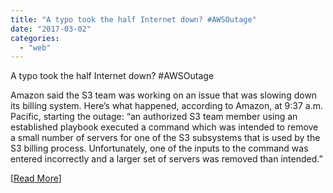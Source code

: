 ```yaml
---
title: "A typo took the half Internet down? #AWSOutage"
date: "2017-03-02"
categories: 
  - "web"
---
```


A typo took the half Internet down? #AWSOutage

Amazon said the S3 team was working on an issue that was slowing down its billing system. Here’s what happened, according to Amazon, at 9:37 a.m. Pacific, starting the outage: “an authorized S3 team member using an established playbook executed a command which was intended to remove a small number of servers for one of the S3 subsystems that is used by the S3 billing process. Unfortunately, one of the inputs to the command was entered incorrectly and a larger set of servers was removed than intended.”

\[[Read More](https://aws.amazon.com/message/41926/)\]
